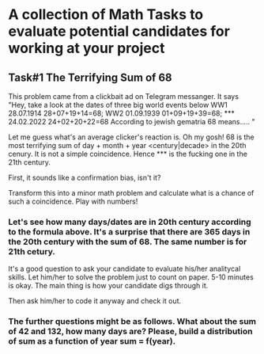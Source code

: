 # A collection of Math Tasks to evaluate potential candidates for working at your project

## Task#1 The Terrifying Sum of 68 

This problem came from a clickbait ad on Telegram messanger. 
It says   "Hey, take a look at the dates of three big world events below
          WW1 28.07.1914
              28+07+19+14=68; 
          WW2 01.09.1939
              01+09+19+39=68; 
          *** 24.02.2022
              24+02+20+22=68
           According to jewish gematria 68 means..... <link>"

Let me guess what's an average clicker's reaction is. 
Oh my gosh! 68 is the most terrifying sum of day + month + year <century|decade> in the 20th cenury. It is not a simple coincidence. Hence *** is the fucking one in the 21th century. 

First, it sounds like a confirmation bias, isn't it? 


Transform this into a minor math problem and calculate what is a chance of such a coincidence. Play with numbers! 

### Let's see how many days/dates are in 20th century according to the formula above. It's a surprise that there are 365 days in the 20th century with the sum of 68. The same number is for 21th cetury.  

It's a good question to ask your candidate to evaluate his/her analitycal skills. Let him/her to solve the problem just to count on paper. 5-10 minutes is okay. The main thing is how your candidate digs through it. 

Then ask him/her to code it anyway and check it out.      
          
### The further questions might be as follows. What about the sum of 42 and 132, how many days are? Please, build a distribution of sum as a function of year sum = f(year).   
